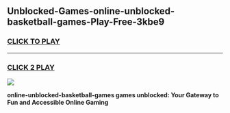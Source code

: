 
## Unblocked-Games-online-unblocked-basketball-games-Play-Free-3kbe9
<h3>
<a href="https://premium76.site?title=online-unblocked-basketball-games&ref=21A">CLICK TO PLAY</a></h3>
<hr>

<h3>
<a href="https://premium76.site?title=online-unblocked-basketball-games&ref=21A">CLICK 2 PLAY</a>
  
</h3>

<a href="https://premium76.site?title=online-unblocked-basketball-games&ref=21A"><img src="https://clearcache.store/games.png"></a>


**online-unblocked-basketball-games games unblocked: Your Gateway to Fun and Accessible Online Gaming**
